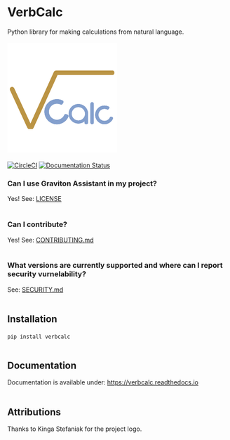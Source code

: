# VerbCalc
Python library for making calculations from natural language.<br><br>
[![logo](https://github.com/ErykPiasecki07/VerbCalc/blob/main/extras/logo_small.png)](https://github.com/ErykPiasecki07/VerbCalc) <br><br>
[![CircleCI](https://circleci.com/gh/ErykPiasecki07/VerbCalc/tree/main.svg?style=svg)](https://circleci.com/gh/ErykPiasecki07/VerbCalc/tree/main)
[![Documentation Status](https://readthedocs.org/projects/verbcalc/badge/?version=latest)](https://verbcalc.readthedocs.io/en/latest/?badge=latest)
### Can I use Graviton Assistant in my project?

Yes! See: [LICENSE](LICENSE)<br><br>

### Can I contribute?

Yes! See: [CONTRIBUTING.md](CONTRIBUTING.md)<br><br>

### What versions are currently supported and where can I report security vurnelability?

See: [SECURITY.md](SECURITY.md)<br><br>

## Installation

`pip install verbcalc` <br><br>

## Documentation

Documentation is available under: https://verbcalc.readthedocs.io <br><br>

## Attributions

Thanks to Kinga Stefaniak for the project logo.
